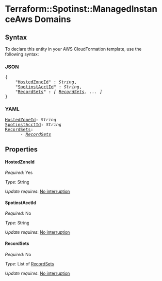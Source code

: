 # Terraform::Spotinst::ManagedInstanceAws Domains

## Syntax

To declare this entity in your AWS CloudFormation template, use the following syntax:

### JSON

<pre>
{
    "<a href="#hostedzoneid" title="HostedZoneId">HostedZoneId</a>" : <i>String</i>,
    "<a href="#spotinstacctid" title="SpotinstAcctId">SpotinstAcctId</a>" : <i>String</i>,
    "<a href="#recordsets" title="RecordSets">RecordSets</a>" : <i>[ <a href="domains-recordsets.md">RecordSets</a>, ... ]</i>
}
</pre>

### YAML

<pre>
<a href="#hostedzoneid" title="HostedZoneId">HostedZoneId</a>: <i>String</i>
<a href="#spotinstacctid" title="SpotinstAcctId">SpotinstAcctId</a>: <i>String</i>
<a href="#recordsets" title="RecordSets">RecordSets</a>: <i>
      - <a href="domains-recordsets.md">RecordSets</a></i>
</pre>

## Properties

#### HostedZoneId

_Required_: Yes

_Type_: String

_Update requires_: [No interruption](https://docs.aws.amazon.com/AWSCloudFormation/latest/UserGuide/using-cfn-updating-stacks-update-behaviors.html#update-no-interrupt)

#### SpotinstAcctId

_Required_: No

_Type_: String

_Update requires_: [No interruption](https://docs.aws.amazon.com/AWSCloudFormation/latest/UserGuide/using-cfn-updating-stacks-update-behaviors.html#update-no-interrupt)

#### RecordSets

_Required_: No

_Type_: List of <a href="domains-recordsets.md">RecordSets</a>

_Update requires_: [No interruption](https://docs.aws.amazon.com/AWSCloudFormation/latest/UserGuide/using-cfn-updating-stacks-update-behaviors.html#update-no-interrupt)

